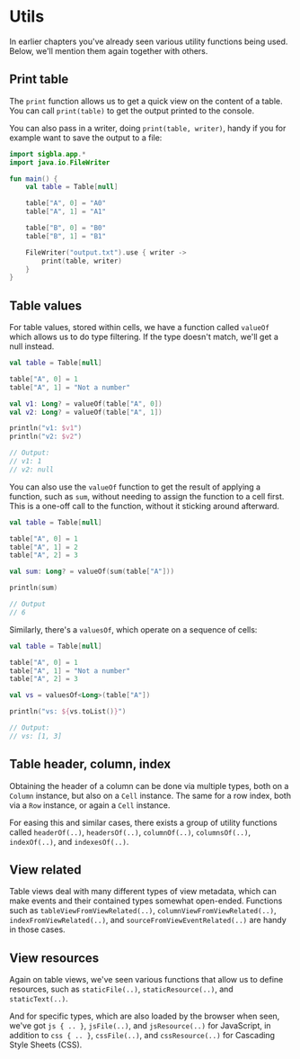 # Utils

In earlier chapters you've already seen various utility functions being used. Below, we'll mention them again together
with others.

## Print table

The `print` function allows us to get a quick view on the content of a table. You can call `print(table)` to get the
output printed to the console.

You can also pass in a writer, doing `print(table, writer)`, handy if you for example want to save the output to a file:

``` kotlin
import sigbla.app.*
import java.io.FileWriter

fun main() {
    val table = Table[null]

    table["A", 0] = "A0"
    table["A", 1] = "A1"

    table["B", 0] = "B0"
    table["B", 1] = "B1"

    FileWriter("output.txt").use { writer ->
        print(table, writer)
    }
}
```

## Table values

For table values, stored within cells, we have a function called `valueOf` which allows us to do type filtering.
If the type doesn't match, we'll get a null instead.

``` kotlin
val table = Table[null]

table["A", 0] = 1
table["A", 1] = "Not a number"

val v1: Long? = valueOf(table["A", 0])
val v2: Long? = valueOf(table["A", 1])

println("v1: $v1")
println("v2: $v2")

// Output:
// v1: 1
// v2: null
```

You can also use the `valueOf` function to get the result of applying a function, such as `sum`, without needing to
assign the function to a cell first. This is a one-off call to the function, without it sticking around afterward.

``` kotlin
val table = Table[null]

table["A", 0] = 1
table["A", 1] = 2
table["A", 2] = 3

val sum: Long? = valueOf(sum(table["A"]))

println(sum)

// Output
// 6
```

Similarly, there's a `valuesOf`, which operate on a sequence of cells:

``` kotlin
val table = Table[null]

table["A", 0] = 1
table["A", 1] = "Not a number"
table["A", 2] = 3

val vs = valuesOf<Long>(table["A"])

println("vs: ${vs.toList()}")

// Output:
// vs: [1, 3]
```

## Table header, column, index

Obtaining the header of a column can be done via multiple types, both on a `Column` instance, but also on a `Cell`
instance. The same for a row index, both via a `Row` instance, or again a `Cell` instance.

For easing this and similar cases, there exists a group of utility functions called `headerOf(..)`, `headersOf(..)`,
`columnOf(..)`, `columnsOf(..)`, `indexOf(..)`, and `indexesOf(..)`.

## View related

Table views deal with many different types of view metadata, which can make events and their contained types somewhat
open-ended. Functions such as `tableViewFromViewRelated(..)`, `columnViewFromViewRelated(..)`, `indexFromViewRelated(..)`,
and `sourceFromViewEventRelated(..)` are handy in those cases.

## View resources

Again on table views, we've seen various functions that allow us to define resources, such as `staticFile(..)`,
`staticResource(..)`, and `staticText(..)`.

And for specific types, which are also loaded by the browser when seen, we've got `js { .. }`, `jsFile(..)`, and
`jsResource(..)` for JavaScript, in addition to `css { .. }`, `cssFile(..)`, and `cssResource(..)` for Cascading Style
Sheets (CSS).
